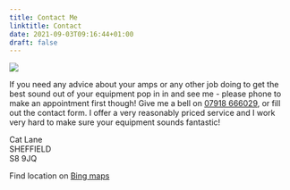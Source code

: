 ```yaml
---
title: Contact Me
linktitle: Contact
date: 2021-09-03T09:16:44+01:00
draft: false
---
```

![](/img/screenshot-2025-03-31-at-20.36.14.png)

If you need any advice about your amps or any other job doing to get the best sound out of your equipment pop in in and see me - please phone to make an appointment first though! Give me a bell on [07918 666029](tel:07918666029), or fill out the contact form. I offer a very reasonably priced service and I work very hard to make sure your equipment sounds fantastic!

Cat Lane\
SHEFFIELD\
S8 9JQ

Find location on [Bing maps](https://binged.it/2f4Ryk7)